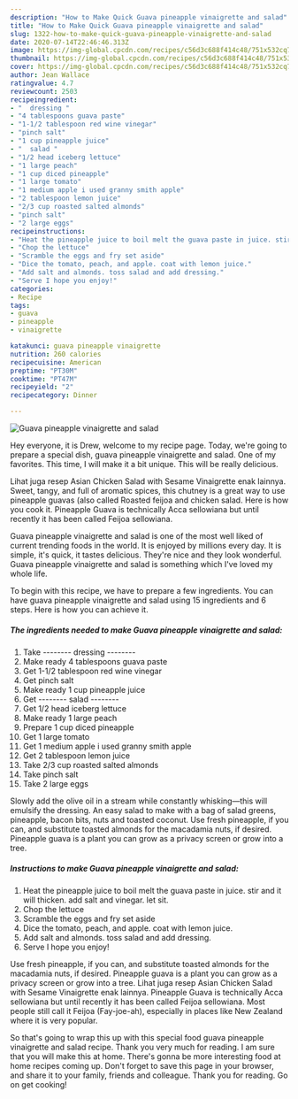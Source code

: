 ```yaml
---
description: "How to Make Quick Guava pineapple vinaigrette and salad"
title: "How to Make Quick Guava pineapple vinaigrette and salad"
slug: 1322-how-to-make-quick-guava-pineapple-vinaigrette-and-salad
date: 2020-07-14T22:46:46.313Z
image: https://img-global.cpcdn.com/recipes/c56d3c688f414c48/751x532cq70/guava-pineapple-vinaigrette-and-salad-recipe-main-photo.jpg
thumbnail: https://img-global.cpcdn.com/recipes/c56d3c688f414c48/751x532cq70/guava-pineapple-vinaigrette-and-salad-recipe-main-photo.jpg
cover: https://img-global.cpcdn.com/recipes/c56d3c688f414c48/751x532cq70/guava-pineapple-vinaigrette-and-salad-recipe-main-photo.jpg
author: Jean Wallace
ratingvalue: 4.7
reviewcount: 2503
recipeingredient:
- "  dressing "
- "4 tablespoons guava paste"
- "1-1/2 tablespoon red wine vinegar"
- "pinch salt"
- "1 cup pineapple juice"
- "  salad "
- "1/2 head iceberg lettuce"
- "1 large peach"
- "1 cup diced pineapple"
- "1 large tomato"
- "1 medium apple i used granny smith apple"
- "2 tablespoon lemon juice"
- "2/3 cup roasted salted almonds"
- "pinch salt"
- "2 large eggs"
recipeinstructions:
- "Heat the pineapple juice to boil melt the guava paste in juice. stir and it will thicken. add salt and vinegar. let sit."
- "Chop the lettuce"
- "Scramble the eggs and fry set aside"
- "Dice the tomato, peach, and apple. coat with lemon juice."
- "Add salt and almonds. toss salad and add dressing."
- "Serve I hope you enjoy!"
categories:
- Recipe
tags:
- guava
- pineapple
- vinaigrette

katakunci: guava pineapple vinaigrette 
nutrition: 260 calories
recipecuisine: American
preptime: "PT30M"
cooktime: "PT47M"
recipeyield: "2"
recipecategory: Dinner

---
```



![Guava pineapple vinaigrette and salad](https://img-global.cpcdn.com/recipes/c56d3c688f414c48/751x532cq70/guava-pineapple-vinaigrette-and-salad-recipe-main-photo.jpg)

Hey everyone, it is Drew, welcome to my recipe page. Today, we're going to prepare a special dish, guava pineapple vinaigrette and salad. One of my favorites. This time, I will make it a bit unique. This will be really delicious.

Lihat juga resep Asian Chicken Salad with Sesame Vinaigrette enak lainnya. Sweet, tangy, and full of aromatic spices, this chutney is a great way to use pineapple guavas (also called Roasted feijoa and chicken salad. Here is how you cook it. Pineapple Guava is technically Acca sellowiana but until recently it has been called Feijoa sellowiana.

Guava pineapple vinaigrette and salad is one of the most well liked of current trending foods in the world. It is enjoyed by millions every day. It is simple, it's quick, it tastes delicious. They're nice and they look wonderful. Guava pineapple vinaigrette and salad is something which I've loved my whole life.


To begin with this recipe, we have to prepare a few ingredients. You can have guava pineapple vinaigrette and salad using 15 ingredients and 6 steps. Here is how you can achieve it.

<!--inarticleads1-->

##### The ingredients needed to make Guava pineapple vinaigrette and salad:

1. Take  -------- dressing --------
1. Make ready 4 tablespoons guava paste
1. Get 1-1/2 tablespoon red wine vinegar
1. Get pinch salt
1. Make ready 1 cup pineapple juice
1. Get  -------- salad --------
1. Get 1/2 head iceberg lettuce
1. Make ready 1 large peach
1. Prepare 1 cup diced pineapple
1. Get 1 large tomato
1. Get 1 medium apple i used granny smith apple
1. Get 2 tablespoon lemon juice
1. Take 2/3 cup roasted salted almonds
1. Take pinch salt
1. Take 2 large eggs


Slowly add the olive oil in a stream while constantly whisking—this will emulsify the dressing. An easy salad to make with a bag of salad greens, pineapple, bacon bits, nuts and toasted coconut. Use fresh pineapple, if you can, and substitute toasted almonds for the macadamia nuts, if desired. Pineapple guava is a plant you can grow as a privacy screen or grow into a tree. 

<!--inarticleads2-->

##### Instructions to make Guava pineapple vinaigrette and salad:

1. Heat the pineapple juice to boil melt the guava paste in juice. stir and it will thicken. add salt and vinegar. let sit.
1. Chop the lettuce
1. Scramble the eggs and fry set aside
1. Dice the tomato, peach, and apple. coat with lemon juice.
1. Add salt and almonds. toss salad and add dressing.
1. Serve I hope you enjoy!


Use fresh pineapple, if you can, and substitute toasted almonds for the macadamia nuts, if desired. Pineapple guava is a plant you can grow as a privacy screen or grow into a tree. Lihat juga resep Asian Chicken Salad with Sesame Vinaigrette enak lainnya. Pineapple Guava is technically Acca sellowiana but until recently it has been called Feijoa sellowiana. Most people still call it Feijoa (Fay-joe-ah), especially in places like New Zealand where it is very popular. 

So that's going to wrap this up with this special food guava pineapple vinaigrette and salad recipe. Thank you very much for reading. I am sure that you will make this at home. There's gonna be more interesting food at home recipes coming up. Don't forget to save this page in your browser, and share it to your family, friends and colleague. Thank you for reading. Go on get cooking!

